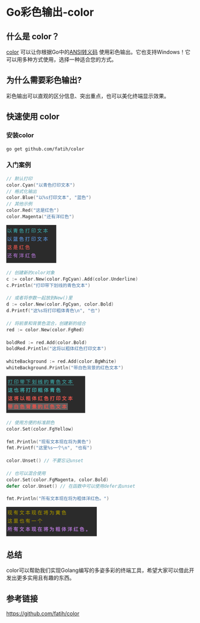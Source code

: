 # Go彩色输出-color

## 什么是 color？

[color](https://github.com/fatih/color) 可以让你根据Go中的[ANSI转义码](http://en.wikipedia.org/wiki/ANSI_escape_code#Colors) 使用彩色输出。它也支持Windows！它可以用多种方式使用，选择一种适合您的方式。

## 为什么需要彩色输出?

彩色输出可以直观的区分信息、突出重点，也可以美化终端显示效果。

## 快速使用 color

### 安装color

```shell
go get github.com/fatih/color
```

### 入门案例

```go
// 默认打印
color.Cyan("以青色打印文本")
// 格式化输出
color.Blue("以%s打印文本", "蓝色")
// 其他示例
color.Red("这是红色")
color.Magenta("还有洋红色")
```
![W40_IMAGE1](W40_IMAGE1.png)

```go
// 创建新的color对象
c := color.New(color.FgCyan).Add(color.Underline)
c.Println("打印带下划线的青色文本")

// 或者将参数一起放到New()里
d := color.New(color.FgCyan, color.Bold)
d.Printf("这%s将打印粗体青色\n", "也")

// 将前景和背景色混合，创建新的组合
red := color.New(color.FgRed)

boldRed := red.Add(color.Bold)
boldRed.Println("这将以粗体红色打印文本")

whiteBackground := red.Add(color.BgWhite)
whiteBackground.Println("带白色背景的红色文本")
```
![W40_IMAGE2](W40_IMAGE2.png)

```go
// 使用方便的标准颜色
color.Set(color.FgYellow)

fmt.Println("现有文本现在将为黄色")
fmt.Printf("这里%s一个\n", "也有")

color.Unset() // 不要忘记unset

// 也可以混合使用
color.Set(color.FgMagenta, color.Bold)
defer color.Unset() // 在函数中可以使用defer去unset

fmt.Println("所有文本现在将为粗体洋红色。")
```

![W40_IMAGE3](W40_IMAGE3.png)

## 总结

color可以帮助我们实现Golang编写的多姿多彩的终端工具，希望大家可以借此开发出更多实用且有趣的东西。

## 参考链接

https://github.com/fatih/color


